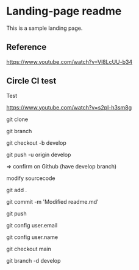 # Landing-page readme
This is a sample landing page.

## Reference
https://www.youtube.com/watch?v=Vl8LcUU-b34

## Circle CI test
Test

https://www.youtube.com/watch?v=s2pI-h3sm8g

git clone

git branch

git checkout -b develop

git push -u origin develop

=> confirm on Github (have develop branch)

modify sourcecode

git add .

git commit -m 'Modified readme.md'

git push

git config user.email

git config user.name

git checkout main

git branch -d develop
